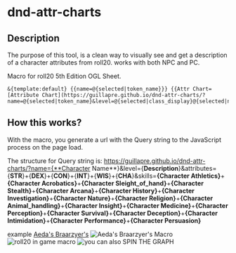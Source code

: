 # dnd-attr-charts

## Description
The purpose of this tool, is a clean way to visually see and get a description of a character attributes from roll20. works with both NPC and PC.
 
Macro for roll20 5th Edition OGL Sheet.
```
&{template:default} {{name=@{selected|token_name}}} {{Attr Chart=[Attribute Chart](https://guillapre.github.io/dnd-attr-charts/?name=@{selected|token_name}&level=@{selected|class_display}@{selected|npc_type}&attributes=@{selected|strength}+@{selected|dexterity}+@{selected|constitution}+@{selected|intelligence}+@{selected|wisdom}+@{selected|charisma}&skills=@{selected|npc_athletics}+@{selected|npc_acrobatics}+@{selected|npc_sleight_of_hand}+@{selected|npc_stealth}+@{selected|npc_arcana}+@{selected|npc_history}+@{selected|npc_investigation}+@{selected|npc_nature}+@{selected|npc_religion}+@{selected|npc_animal_handling}+@{selected|npc_insight}+@{selected|npc_medicine}+@{selected|npc_perception}+@{selected|npc_survival}+@{selected|npc_deception}+@{selected|npc_intimidation}+@{selected|npc_performance}+@{selected|npc_persuasion})}}
```
## How this works?
With the macro, you generate a url with the Query string to the JavaScript process on the page load.

The structure for Query string is:
https://guillapre.github.io/dnd-attr-charts/?name={**Character Name**}&level={**Description**}&attributes={**STR**}+{**DEX**}+{**CON**}+{**INT**}+{**WIS**}+{**CHA**}&skills=**{Character Athletics}**+**{Character Acrobatics}**+**{Character Sleight_of_hand}**+**{Character Stealth}**+**{Character Arcana}**+**{Character History}**+**{Character Investigation}**+**{Character Nature}**+**{Character Religion}**+**{Character Animal_handling}**+**{Character Insight}**+**{Character Medicine}**+**{Character Perception}**+**{Character Survival}**+**{Character Deception}**+**{Character Intimidation}**+**{Character Performance}**+**{Character Persuasion}**

example
[Aeda's Braarzyer's](https://guillapre.github.io/dnd-attr-charts/?name=Aeda%27s%20Braarzyer%27s&level=Path%20of%20the%20Ancestral%20Guardian%20Barbarian%204&attributes=20+20+20+13+10+10+20&skills=5+5+5+5+1+1+1+1+1+0+0+0+0+0+0+0+0+0+5)
![Aeda's Braarzyer's Macro](https://cdn.discordapp.com/attachments/722006558317215841/786003773046652928/bababui.png)
![roll20 in game macro](https://cdn.discordapp.com/attachments/722006558317215841/786004986340704306/msedge_5HiDZlIGdL.png)
![you can also SPIN THE GRAPH](https://cdn.discordapp.com/attachments/722006558317215841/786005481411182642/QcJiLBFgPi.gif)

